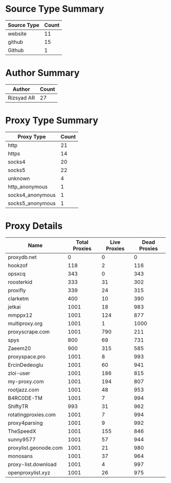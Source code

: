 # Source Type Summary

| Source Type | Count |
|-------------|-------|
| website | 11 |
| github | 15 |
| Github | 1 |


# Author Summary

| Author | Count |
|--------|-------|
| Rizsyad AR | 27 |


# Proxy Type Summary

| Proxy Type | Count |
|------------|-------|
| http | 21 |
| https | 14 |
| socks4 | 20 |
| socks5 | 22 |
| unknown | 4 |
| http_anonymous | 1 |
| socks4_anonymous | 1 |
| socks5_anonymous | 1 |


# Proxy Details

| Name | Total Proxies | Live Proxies | Dead Proxies |
|------|---------------|--------------|---------------|
| proxydb.net | 0 | 0 | 0 |
| hookzof | 118 | 2 | 116 |
| opsxcq | 343 | 0 | 343 |
| roosterkid | 333 | 31 | 302 |
| proxifly | 339 | 24 | 315 |
| clarketm | 400 | 10 | 390 |
| jetkai | 1001 | 18 | 983 |
| mmppx12 | 1001 | 124 | 877 |
| multiproxy.org | 1001 | 1 | 1000 |
| proxyscrape.com | 1001 | 790 | 211 |
| spys | 800 | 69 | 731 |
| Zaeem20 | 900 | 315 | 585 |
| proxyspace.pro | 1001 | 8 | 993 |
| ErcinDedeoglu | 1001 | 60 | 941 |
| zloi-user | 1001 | 186 | 815 |
| my-proxy.com | 1001 | 194 | 807 |
| rootjazz.com | 1001 | 48 | 953 |
| B4RC0DE-TM | 1001 | 7 | 994 |
| ShiftyTR | 993 | 31 | 962 |
| rotatingproxies.com | 1001 | 7 | 994 |
| proxy4parsing | 1001 | 9 | 992 |
| TheSpeedX | 1001 | 155 | 846 |
| sunny9577 | 1001 | 57 | 944 |
| proxylist.geonode.com | 1001 | 21 | 980 |
| monosans | 1001 | 37 | 964 |
| proxy-list.download | 1001 | 4 | 997 |
| openproxylist.xyz | 1001 | 26 | 975 |
